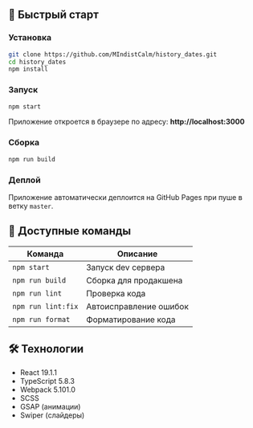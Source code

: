 ## 🚀 Быстрый старт

### Установка
```bash
git clone https://github.com/MIndistCalm/history_dates.git
cd history_dates
npm install
```

### Запуск
```bash
npm start
```

Приложение откроется в браузере по адресу: **http://localhost:3000**

### Сборка
```bash
npm run build
```

### Деплой
Приложение автоматически деплоится на GitHub Pages при пуше в ветку `master`.

## 📝 Доступные команды

| Команда | Описание |
|---------|----------|
| `npm start` | Запуск dev сервера |
| `npm run build` | Сборка для продакшена |
| `npm run lint` | Проверка кода |
| `npm run lint:fix` | Автоисправление ошибок |
| `npm run format` | Форматирование кода |

## 🛠 Технологии

- React 19.1.1
- TypeScript 5.8.3
- Webpack 5.101.0
- SCSS
- GSAP (анимации)
- Swiper (слайдеры)

